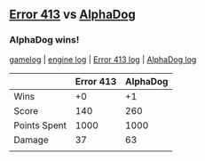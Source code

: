 ## [Error 413](<../../Error 413/README.md>) vs [AlphaDog](<../../AlphaDog/README.md>)
### AlphaDog wins!

[gamelog](<gamelog.json>) | [engine log](<engine>) | [Error 413 log](<Error 413>) | [AlphaDog log](<AlphaDog>)

|              | Error 413 | AlphaDog |
| ------------ | --------- | -------- |
| Wins         |        +0 |       +1 |
| Score        |       140 |      260 |
| Points Spent |      1000 |     1000 |
| Damage       |        37 |       63 |
|              |           |          |
